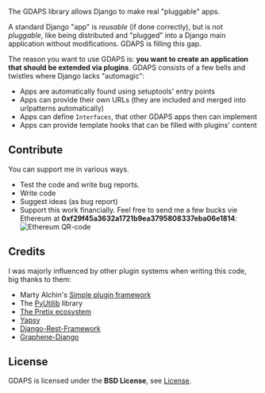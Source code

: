 
The GDAPS library allows Django to make real "pluggable" apps.

A standard Django "app" is *reusable* (if done correctly), but is not *pluggable*,
like being distributed and "plugged" into a Django main application without modifications. GDAPS is filling this gap.

The reason you want to use GDAPS is: **you want to create an application that should be extended via plugins**. GDAPS consists of a few bells and twistles where Django lacks "automagic":

* Apps are automatically found using setuptools' entry points
* Apps can provide their own URLs (they are included and merged into urlpatterns automatically)
* Apps can define ``Interfaces``, that other GDAPS apps then can implement
* Apps can provide template hooks that can be filled with plugins' content

## Contribute

You can support me in various ways.

* Test the code and write bug reports.
* Write code
* Suggest ideas (as bug report)
* Support this work financially. Feel free to send me a few bucks vie Ethereum at **0xf29f45a3632a1721b9ea3795808337eba06e1814**:
![Ethereum QR-code](docs/0xf29f45a3632a1721b9ea3795808337eba06e1814.jpeg)

## Credits

I was majorly influenced by other plugin systems when writing this code, big thanks to them:

* Marty Alchin's [Simple plugin framework](http://martyalchin.com/2008/jan/10/simple-plugin-framework/)
* The [PyUtilib](https://github.com/PyUtilib/pyutilib) library
* [The Pretix ecosystem](https://pretix.eu/)
* [Yapsy](http://yapsy.sourceforge.net/)
* [Django-Rest-Framework](https://www.django-rest-framework.org/)
* [Graphene-Django](http://docs.graphene-python.org/projects/django/en/latest/)

## License

GDAPS is licensed under the **BSD License**, see [License](LICENSE.md).

